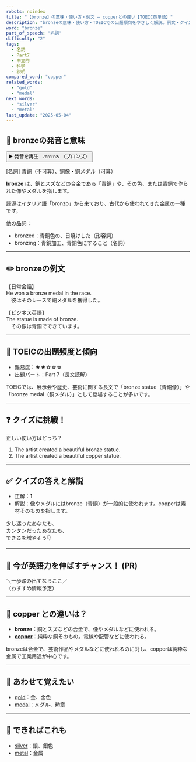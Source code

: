 ```yaml
---
robots: noindex
title: "【bronze】の意味・使い方・例文 ― copperとの違い【TOEIC英単語】"
description: "bronzeの意味・使い方・TOEICでの出題傾向をやさしく解説。例文・クイズ付きでcopperとの違いもわかりやすく学べます。"
word: "bronze"
part_of_speech: "名詞"
difficulty: "2"
tags:
  - 名詞
  - Part7
  - 中立的
  - 科学
  - 説明
compared_word: "copper"
related_words:
  - "gold"
  - "medal"
next_words:
  - "silver"
  - "metal"
last_update: "2025-05-04"
---
```


## 🔰 bronzeの発音と意味

<button class="play-audio" onclick="playTTS('bronze')">
  <span class="play-audio-main">
    ▶️ 発音を再生　/brɑːnz/
  </span>
  <span class="play-audio-sub">
    （ブロンズ）
  </span>
</button>

[名詞] 青銅（不可算）、銅像・銅メダル（可算）

**bronze** は、銅とスズなどの合金である「青銅」や、その色、または青銅で作られた像やメダルを指します。

語源はイタリア語「bronzo」から来ており、古代から使われてきた金属の一種です。

他の品詞：  
- bronzed：青銅色の、日焼けした（形容詞）
- bronzing：青銅加工、青銅色にすること（名詞）

---

## ✏️ bronzeの例文

【日常会話】  
He won a bronze medal in the race.  
　彼はそのレースで銅メダルを獲得した。

【ビジネス英語】  
The statue is made of bronze.  
　その像は青銅でできています。

---

## 🎯 TOEICの出題頻度と傾向

- 難易度：★★☆☆☆
- 出題パート：Part 7（長文読解）

TOEICでは、展示会や歴史、芸術に関する長文で「bronze statue（青銅像）」や「bronze medal（銅メダル）」として登場することが多いです。

---

## ❓ クイズに挑戦！

正しい使い方はどっち？

1. The artist created a beautiful bronze statue.  
2. The artist created a beautiful copper statue.

---

## ✅ クイズの答えと解説

- 正解：**1**
- 解説：像やメダルにはbronze（青銅）が一般的に使われます。copperは素材そのものを指します。

少し迷ったあなたも、  
カンタンだったあなたも、  
できるを増やそう👇️

---

## 🚀 今が英語力を伸ばすチャンス！ (PR)

<div class="info-center">
＼一歩踏み出すならここ／<br>  
（おすすめ情報予定）
</div>

---

## 🤔  copper との違いは？

- **bronze**：銅とスズなどの合金で、像やメダルなどに使われる。
- **[copper](/word/copper/)**：純粋な銅そのもの。電線や配管などに使われる。

bronzeは合金で、芸術作品やメダルなどに使われるのに対し、copperは純粋な金属で工業用途が中心です。

---

## 🧩 あわせて覚えたい

- [gold](/word/gold/)：金、金色
- [medal](/word/medal/)：メダル、勲章

---

## 📖 できればこれも

- [silver](/word/silver/)：銀、銀色
- [metal](/word/metal/)：金属

<!-- cvid: aid24_bid20 -->
